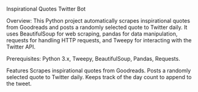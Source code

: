 Inspirational Quotes Twitter Bot


Overview:
This Python project automatically scrapes inspirational quotes from Goodreads and posts a randomly selected quote to Twitter daily. 
It uses BeautifulSoup for web scraping,
pandas for data manipulation, 
requests for handling HTTP requests,
and Tweepy for interacting with the Twitter API.

Prerequisites:
Python 3.x,
Tweepy,
BeautifulSoup,
Pandas,
Requests.

Features
Scrapes inspirational quotes from Goodreads.
Posts a randomly selected quote to Twitter daily.
Keeps track of the day count to append to the tweet.
